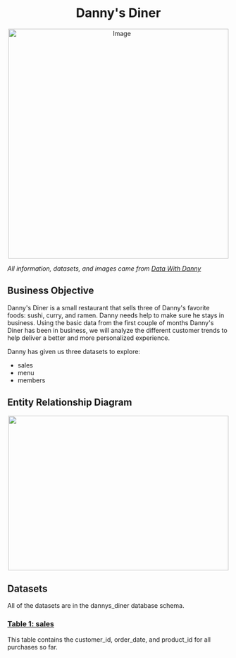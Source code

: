 <h1 align=center>Danny's Diner</h1>

<p align = center>
<img src="https://user-images.githubusercontent.com/81607668/127727503-9d9e7a25-93cb-4f95-8bd0-20b87cb4b459.png" alt="Image" width="500" height="520">
</p>

_All information, datasets, and images came from [Data With Danny](https://8weeksqlchallenge.com/case-study-1/)_

## Business Objective
Danny's Diner is a small restaurant that sells three of Danny's favorite foods: sushi, curry, and ramen. Danny needs help to make sure he stays in business. Using the basic data from the first couple of months Danny's Diner has been in business, we will analyze the different customer trends to help deliver a better and more personalized experience.

Danny has given us three datasets to explore:
- sales
- menu
- members

## Entity Relationship Diagram
<p align = center>
<a href="url"><img src="https://github.com/MyaHeeschen/8-Week-SQL-Challenge/assets/135869732/2baf6e93-eea5-44d8-b5c4-c96ab5a7211a" align="center" height="350" width="500" ></a>
</p>

## Datasets
All of the datasets are in the dannys_diner database schema.

<h3><ins>Table 1: sales</ins></h3>

This table contains the customer_id, order_date, and product_id for all purchases so far.
